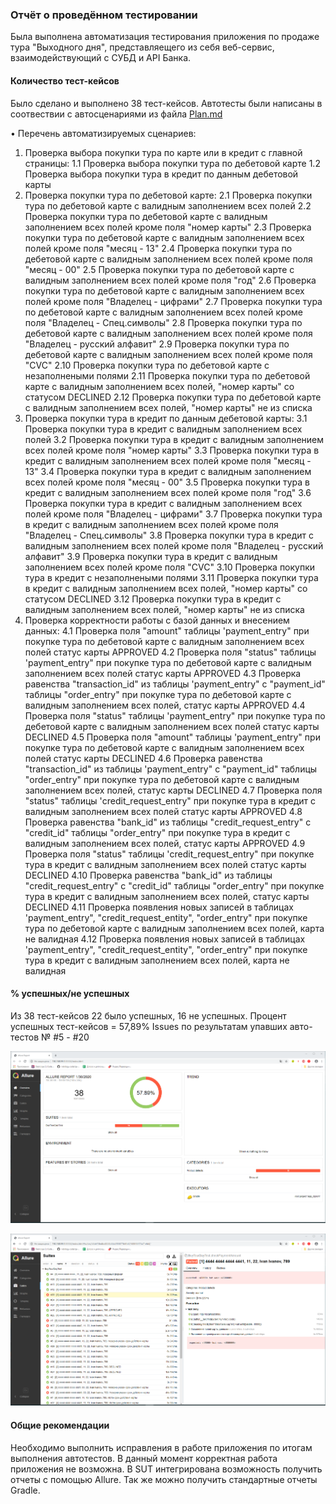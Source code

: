 ### Отчёт о проведённом тестировании

Была выполнена автоматизация тестирования приложения по продаже тура "Выходного дня", представляещего из себя веб-сервис, взаимодействующий с СУБД и API Банка.

#### Количество тест-кейсов

Было сделано и выполнено 38 тест-кейсов.
Автотесты были написаны в соотвествии с автосценариями из файла [Plan.md](https://github.com/anmak70/aqa-diplom/blob/master/Plan.md)

• Перечень автоматизируемых сценариев:
1. Проверка выбора покупки тура по карте или в кредит с главной страницы:
1.1 Проверка выбора покупки тура по дебетовой карте
1.2 Проверка выбора покупки тура в кредит по данным дебетовой карты
2. Проверка покупки тура по дебетовой карте:
2.1 Проверка покупки тура по дебетовой карте с валидным заполнением всех полей
2.2 Проверка покупки тура по дебетовой карте с валидным заполнением всех полей кроме поля "номер карты"
2.3 Проверка покупки тура по дебетовой карте с валидным заполнением всех полей кроме поля "месяц - 13"
2.4 Проверка покупки тура по дебетовой карте с валидным заполнением всех полей кроме поля "месяц - 00"
2.5 Проверка покупки тура по дебетовой карте с валидным заполнением всех полей кроме поля "год"
2.6 Проверка покупки тура по дебетовой карте с валидным заполнением всех полей кроме поля "Владелец - цифрами"
2.7 Проверка покупки тура по дебетовой карте с валидным заполнением всех полей кроме поля "Владелец - Спец.символы"
2.8 Проверка покупки тура по дебетовой карте с валидным заполнением всех полей кроме поля "Владелец - русский алфавит"
2.9 Проверка покупки тура по дебетовой карте с валидным заполнением всех полей кроме поля "CVC"
2.10 Проверка покупки тура по дебетовой карте с незаполнеными полями
2.11 Проверка покупки тура по дебетовой карте с валидным заполнением всех полей, "номер карты" со статусом DECLINED
2.12 Проверка покупки тура по дебетовой карте с валидным заполнением всех полей, "номер карты" не из списка
3. Проверка покупки тура в кредит по данным дебетовой карты:
3.1 Проверка покупки тура в кредит с валидным заполнением всех полей
3.2 Проверка покупки тура в кредит с валидным заполнением всех полей кроме поля "номер карты"
3.3 Проверка покупки тура в кредит с валидным заполнением всех полей кроме поля "месяц - 13"
3.4 Проверка покупки тура в кредит с валидным заполнением всех полей кроме поля "месяц - 00"
3.5 Проверка покупки тура в кредит с валидным заполнением всех полей кроме поля "год"
3.6 Проверка покупки тура в кредит с валидным заполнением всех полей кроме поля "Владелец - цифрами"
3.7 Проверка покупки тура в кредит с валидным заполнением всех полей кроме поля "Владелец - Спец.символы"
3.8 Проверка покупки тура в кредит с валидным заполнением всех полей кроме поля "Владелец - русский алфавит"
3.9 Проверка покупки тура в кредит с валидным заполнением всех полей кроме поля "CVC"
3.10 Проверка покупки тура в кредит с незаполнеными полями
3.11 Проверка покупки тура в кредит с валидным заполнением всех полей, "номер карты" со статусом DECLINED
3.12 Проверка покупки тура в кредит с валидным заполнением всех полей, "номер карты" не из списка
4. Проверка корректности работы с базой данных и внесением данных:
4.1 Проверка поля "amount" таблицы 'payment_entry" при покупке тура по дебетовой карте с валидным заполнением всех полей статус карты APPROVED
4.2 Проверка поля "status" таблицы 'payment_entry" при покупке тура по дебетовой карте с валидным заполнением всех полей статус карты APPROVED
4.3 Проверка равенства "transaction_id" из таблицы 'payment_entry" с "payment_id" таблицы "order_entry" при покупке тура по дебетовой карте с валидным заполнением всех полей, статус карты APPROVED
4.4 Проверка поля "status" таблицы 'payment_entry" при покупке тура по дебетовой карте с валидным заполнением всех полей статус карты DECLINED
4.5 Проверка поля "amount" таблицы 'payment_entry" при покупке тура по дебетовой карте с валидным заполнением всех полей статус карты DECLINED
4.6 Проверка равенства "transaction_id" из таблицы 'payment_entry" с "payment_id" таблицы "order_entry" при покупке тура по дебетовой карте с валидным заполнением всех полей, статус карты DECLINED
4.7 Проверка поля "status" таблицы 'credit_request_entry" при покупке тура в кредит с валидным заполнением всех полей статус карты APPROVED
4.8 Проверка равенства "bank_id" из таблицы "credit_request_entry" с "credit_id" таблицы "order_entry" при покупке тура в кредит с валидным заполнением всех полей, статус карты APPROVED
4.9 Проверка поля "status" таблицы 'credit_request_entry" при покупке тура в кредит с валидным заполнением всех полей статус карты DECLINED
4.10 Проверка равенства "bank_id" из таблицы "credit_request_entry" с "credit_id" таблицы "order_entry" при покупке тура в кредит с валидным заполнением всех полей, статус карты DECLINED
4.11 Проверка появления новых записей в таблицах 'payment_entry", "credit_request_entity", "order_entry" при покупке тура по дебетовой карте с валидным заполнением всех полей, карта не валидная
4.12 Проверка появления новых записей в таблицах 'payment_entry", "credit_request_entity", "order_entry" при покупке тура в кредит с валидным заполнением всех полей, карта не валидная

#### % успешных/не успешных

Из 38 тест-кейсов 22 было успешных, 16 не успешных. Процент успешных тест-кейсов = 57,89%
Issues по результатам упавших авто-тестов № #5 - #20

![Отчет по авто-тестам](/pic/Allure_1.png)

![Отчет по авто-тестам](pic/Allure_3.png)

#### Общие рекомендации

Необходимо выполнить исправления в работе приложения по итогам выполнения автотестов. В данный момент корректная работа приложения не возможна. В SUT интегрирована возможность получить отчеты с помощью Allure. Так же можно получить стандартные отчеты  Gradle.


